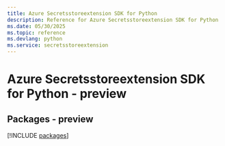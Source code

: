 ```yaml
---
title: Azure Secretsstoreextension SDK for Python
description: Reference for Azure Secretsstoreextension SDK for Python
ms.date: 05/30/2025
ms.topic: reference
ms.devlang: python
ms.service: secretsstoreextension
---
```

# Azure Secretsstoreextension SDK for Python - preview
## Packages - preview
[!INCLUDE [packages](secretsstoreextension-index.md)]